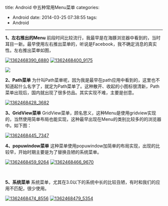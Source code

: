 title: Android 中五种常用Menu菜单
categories:
  - Android
date: 2014-03-25 07:38:55
tags:
  - Android
---

**1、左右推出的Menu**
前段时间比较流行，我最早是在海豚浏览器中看到的，当时耳目一新。最早使用左右推出菜单的，听说是Facebook，我不确定消息的真实性。左右推出菜单如图，

[![1362468390_6880](http://holdlg.coding.io/wp-content/uploads/2014/03/1362468390_6880-180x300.png)](http://holdlg.coding.io/wp-content/uploads/2014/03/1362468390_6880.png) [![1362468400_9175](http://holdlg.coding.io/wp-content/uploads/2014/03/1362468400_9175-180x300.png)](http://holdlg.coding.io/wp-content/uploads/2014/03/1362468400_9175.png)

![](file:///c:/users/ADMINI~1/appdata/roaming/360se6/USERDA~1/Temp/136246~1.PNG)

**2、Path菜单**
为什叫Path菜单呢，因为我是最早在path应用中看到的，这里也不知道起什么名字了，就定为Path菜单了。这种散开、收起的小图标很清新，Path菜单出现后，国内就出现了很多仿品。其实实现不难，主要是创意。

[![1362468428_3682](http://holdlg.coding.io/wp-content/uploads/2014/03/1362468428_3682-180x300.png)](http://holdlg.coding.io/wp-content/uploads/2014/03/1362468428_3682.png)

**3、GridView菜单**
GridView菜单，顾名思义，这种Menu是使用gridview实现的，当然使用简单布局也能实现，这种最早出现在Menu的类别比较多的的浏览器中。如下图：

[![1362468445_7347](http://holdlg.coding.io/wp-content/uploads/2014/03/1362468445_7347-180x300.png)](http://holdlg.coding.io/wp-content/uploads/2014/03/1362468445_7347.png)

**4、popuwindow菜单**
这种菜单使用popuwindow加简单的布局实现，出现的比较早，开始时期主要是为了替换丑陋的系统菜单。

[![1362468459_9264](http://holdlg.coding.io/wp-content/uploads/2014/03/1362468459_9264-180x300.png)](http://holdlg.coding.io/wp-content/uploads/2014/03/1362468459_9264.png) [![1362468466_9670](http://holdlg.coding.io/wp-content/uploads/2014/03/1362468466_9670-180x300.png)](http://holdlg.coding.io/wp-content/uploads/2014/03/1362468466_9670.png)

&nbsp;

**5、系统菜单**
系统菜单，尤其在3.0以下的系统中长的比较丑陋，有时和我们的应用不匹配，很少使用。

[![1362468474_8556](http://holdlg.coding.io/wp-content/uploads/2014/03/1362468474_8556-168x300.png)](http://holdlg.coding.io/wp-content/uploads/2014/03/1362468474_8556.png) [![1362468479_5354](http://holdlg.coding.io/wp-content/uploads/2014/03/1362468479_5354-168x300.png)](http://holdlg.coding.io/wp-content/uploads/2014/03/1362468479_5354.png)